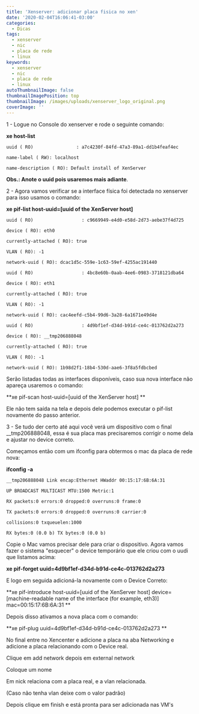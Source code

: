 ```yaml
---
title: 'Xenserver: adicionar placa fisica no xen'
date: '2020-02-04T16:06:41-03:00'
categories:
  - Dicas
tags:
  - xenserver
  - nic
  - placa de rede
  - linux
keywords:
  - xenserver
  - nic
  - placa de rede
  - linux
autoThumbnailImage: false
thumbnailImagePosition: top
thumbnailImage: /images/uploads/xenserver_logo_original.png
coverImage: ''
---
```

1 - Logue no Console do xenserver e rode o seguinte comando:

**xe host-list**

`uuid ( RO)                : a7c4230f-84fd-47a3-89a1-dd1b4feaf4ec`

`name-label ( RW): localhost`

`name-description ( RO): Default install of XenServer`

**Obs.: Anote o uuid pois usaremos mais adiante**.

2 - Agora vamos verificar se a interface física foi detectada no xenserver para isso usamos o comando:

**xe pif-list host-uuid=\[uuid of the XenServer host]**

`uuid ( RO)                  : c9669949-e4d0-e58d-2d73-aebe37f4d725`

`device ( RO): eth0`

`currently-attached ( RO): true`

`VLAN ( RO): -1`

`network-uuid ( RO): dcac1d5c-559e-1c63-59ef-4255ac191440`

`uuid ( RO)                  : 4bc8e60b-0aab-4ee6-0983-3718121dba64`

`device ( RO): eth1`

`currently-attached ( RO): true`

`VLAN ( RO): -1`

`network-uuid ( RO): cac4eefd-c5b4-99d6-3a28-6a1671e49d4e`

`uuid ( RO)                  : 4d9bf1ef-d34d-b91d-ce4c-013762d2a273`

`device ( RO): __tmp206888048`

`currently-attached ( RO): true`

`VLAN ( RO): -1`

`network-uuid ( RO): 1b98d2f1-18b4-530d-aae6-3f8a5fdbcbed`

Serão listadas todas as interfaces disponíveis, caso sua nova interface não apareça usaremos o comando: 

**xe pif-scan host-uuid=\[uuid of the XenServer host]
**

Ele não tem saída na tela e depois dele podemos executar o pif-list novamente do passo anterior.

3 - Se tudo der certo até aqui você verá um dispositivo com o final __tmp206888048, essa é sua placa mas precisaremos corrigir o nome dela e ajustar no device correto.

Começamos então com um ifconfig para obtermos o mac da placa de rede nova:

**ifconfig -a**

`__tmp206888048 Link encap:Ethernet HWaddr 00:15:17:6B:6A:31`

`UP BROADCAST MULTICAST MTU:1500 Metric:1`

`RX packets:0 errors:0 dropped:0 overruns:0 frame:0`

`TX packets:0 errors:0 dropped:0 overruns:0 carrier:0`

`collisions:0 txqueuelen:1000`

`RX bytes:0 (0.0 b) TX bytes:0 (0.0 b)`

Copie o Mac vamos precisar dele para criar o dispositivo. Agora vamos fazer o sistema "esquecer" o device temporário que ele criou com o uudi que listamos acima:

**xe pif-forget uuid=4d9bf1ef-d34d-b91d-ce4c-013762d2a273**

E logo em seguida adicioná-la novamente com o Device Correto:

**xe pif-introduce host-uuid=\[uuid of the XenServer host] device=\[machine-readable name of the interface (for example, eth3)] mac=00:15:17:6B:6A:31
**

Depois disso ativamos a nova placa com o comando:

**xe pif-plug uuid=4d9bf1ef-d34d-b91d-ce4c-013762d2a273
**

No final entre no Xencenter e adicione a placa na aba Networking e adicione a placa relacionando com o Device real.

Clique em add network depois em external network

Coloque um nome

Em nick relaciona com a placa real, e a vlan relacionada.

(Caso não tenha vlan deixe com o valor padrão)

Depois clique em finish e está pronta para ser adicionada nas VM's
